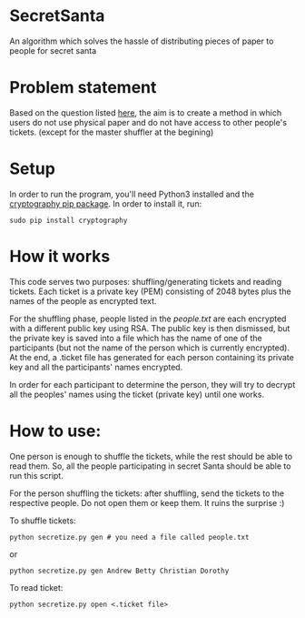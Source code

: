 # SecretSanta
An algorithm which solves the hassle of distributing pieces of paper to people for secret santa

# Problem statement

Based on the question listed [here](https://math.stackexchange.com/questions/2896780/secret-santa-algorithm-that-does-not-rely-on-a-trusted-3rd-party),  the aim is to create a method in which users do not use physical paper and do not have access to other people's tickets. (except for the master shuffler at the begining)

# Setup

In order to run the program, you'll need Python3 installed and the [cryptography pip package](https://cryptography.io/en/latest/). In order to install it, run: 

`sudo pip install cryptography`

# How it works

This code serves two purposes: shuffling/generating tickets and reading tickets. Each ticket is a private key (PEM) consisting of 2048 bytes plus the names of the people as encrypted text.

For the shuffling phase, people listed in the _people.txt_ are each encrypted with a different public key using RSA. The public key is then dismissed, but the private key is saved into a file which has the name of one of the participants (but not the name of the person which is currently encrypted). At the end, a .ticket file has generated for each person containing its private key and all the participants' names encrypted.

In order for each participant to determine the person, they will try to decrypt all the peoples' names using the ticket (private key) until one works.

# How to use:

One person is enough to shuffle the tickets, while the rest should be able to read them. So, all the people participating in secret Santa should be able to run this script. 

For the person shuffling the tickets: after shuffling, send the tickets to the respective people. Do not open them or keep them. It ruins the surprise :)

To shuffle tickets:

`python secretize.py gen # you need a file called people.txt`

or

`python secretize.py gen Andrew Betty Christian Dorothy`

To read ticket:

`python secretize.py open <.ticket file>`
